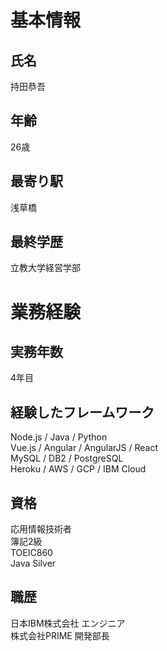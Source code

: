 # 基本情報
## 氏名
持田恭吾
## 年齢
26歳
## 最寄り駅
浅草橋
## 最終学歴
立教大学経営学部

# 業務経験
## 実務年数
4年目
## 経験したフレームワーク
Node.js / Java / Python  
Vue.js / Angular / AngularJS / React  
MySQL / DB2 / PostgreSQL  
Heroku / AWS / GCP / IBM Cloud
## 資格
応用情報技術者  
簿記2級  
TOEIC860  
Java Silver  

## 職歴
日本IBM株式会社 エンジニア  
株式会社PRIME 開発部長